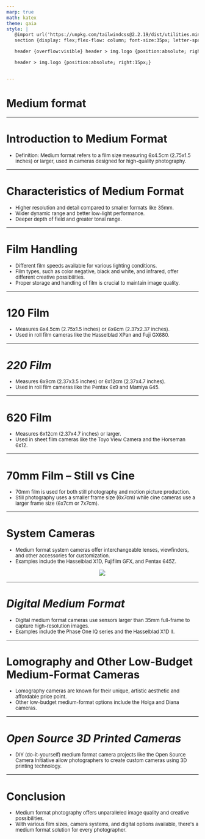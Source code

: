 ```yaml
---
marp: true
math: katex
theme: gaia
style: |
   @import url('https://unpkg.com/tailwindcss@2.2.19/dist/utilities.min.css');
   section {display: flex;flex-flow: column; font-size:35px; letter-spacing:1.4px;}

   header {overflow:visible} header > img.logo {position:absolute; right:15px;}

   header > img.logo {position:absolute; right:15px;}


---
```

<!-- backgroundColor: white -->
<!-- _class: lead -->

 # Medium format

---
<style scoped>p,li {font-size:0.96em}</style>

 # Introduction to Medium Format

- Definition: Medium format refers to a film size measuring 6x4.5cm (2.75x1.5 inches) or larger, used in cameras designed for high-quality photography.

---
<style scoped>p,li {font-size:0.88em}</style>

 # **Characteristics of Medium Format**
- Higher resolution and detail compared to smaller formats like 35mm.
- Wider dynamic range and better low-light performance.
- Deeper depth of field and greater tonal range.


---
<style scoped>p,li {font-size:0.88em}</style>

 # Film Handling
- Different film speeds available for various lighting conditions.
- Film types, such as color negative, black and white, and infrared, offer different creative possibilities.
- Proper storage and handling of film is crucial to maintain image quality.


---
<style scoped>p,li {font-size:0.92em}</style>

 # 120 Film
- Measures 6x4.5cm (2.75x1.5 inches) or 6x6cm (2.37x2.37 inches).
- Used in roll film cameras like the Hasselblad XPan and Fuji GX680.


---
<style scoped>p,li {font-size:0.92em}</style>

 # _220 Film_
- Measures 6x9cm (2.37x3.5 inches) or 6x12cm (2.37x4.7 inches).
- Used in roll film cameras like the Pentax 6x9 and Mamiya 645.


---
<style scoped>p,li {font-size:0.92em}</style>

 # 620 Film
- Measures 6x12cm (2.37x4.7 inches) or larger.
- Used in sheet film cameras like the Toyo View Camera and the Horseman 6x12.


---
<style scoped>p,li {font-size:0.92em}</style>

 # 70mm Film – Still vs Cine

- 70mm film is used for both still photography and motion picture production.
- Still photography uses a smaller frame size (6x7cm) while cine cameras use a larger frame size (6x7cm or 7x7cm).

---
<style scoped>p,li {font-size:0.88em}</style>

 # System Cameras
- Medium format system cameras offer interchangeable lenses, viewfinders, and other accessories for customization.
- Examples include the Hasselblad X1D, Fujifilm GFX, and Pentax 645Z.
<div style="display: flex; flex: 1 1 auto; flex-flow: row; min-height: 0"><div style="display: flex; flex: 1 1 auto; justify-content: center;min-height:0;min-width:0; margin-bottom:0.1em;;margin-right:0.15em">
<img style='object-fit: contain; max-height:100%; max-width:100%; background-color: rgba(0,0,0,0);' src='https://upload.wikimedia.org/wikipedia/commons/thumb/0/0c/Mamiya_645_Super_system.svg/320px-Mamiya_645_Super_system.svg.png'/>
</div>
</div>


---
<style scoped>p,li {font-size:0.92em}</style>

 # _Digital Medium Format_
- Digital medium format cameras use sensors larger than 35mm full-frame to capture high-resolution images.
- Examples include the Phase One IQ series and the Hasselblad X1D II.


---
<style scoped>p,li {font-size:0.92em}</style>

 # Lomography and Other Low-Budget Medium-Format Cameras
- Lomography cameras are known for their unique, artistic aesthetic and affordable price point.
- Other low-budget medium-format options include the Holga and Diana cameras.


---
<style scoped>p,li {font-size:0.96em}</style>

 # _Open Source 3D Printed Cameras_
- DIY (do-it-yourself) medium format camera projects like the Open Source Camera Initiative allow photographers to create custom cameras using 3D printing technology.


---
<style scoped>p,li {font-size:0.92em}</style>

 # Conclusion

- Medium format photography offers unparalleled image quality and creative possibilities.
- With various film sizes, camera systems, and digital options available, there's a medium format solution for every photographer.
